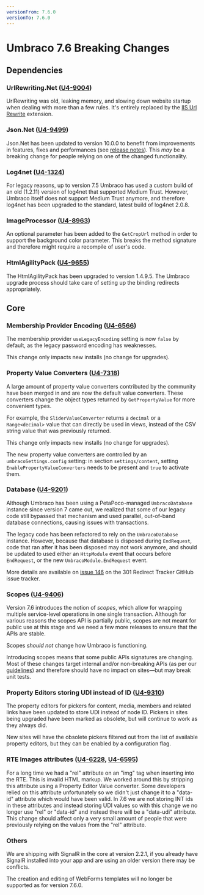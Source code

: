 ```yaml
---
versionFrom: 7.6.0
versionTo: 7.6.0
---
```


# Umbraco 7.6 Breaking Changes

## Dependencies

### UrlRewriting.Net ([U4-9004](https://issues.umbraco.org/issue/U4-9004))

UrlRewriting was old, leaking memory, and slowing down website startup when dealing with more than a few rules. It's entirely replaced by the [IIS Url Rewrite](https://www.iis.net/downloads/microsoft/url-rewrite) extension.

### Json.Net ([U4-9499](https://issues.umbraco.org/issue/U4-9499))

Json.Net has been updated to version 10.0.0 to benefit from improvements in features, fixes and performances (see [release notes](https://github.com/JamesNK/Newtonsoft.Json/releases)). This *may* be a breaking change for people relying on one of the changed functionality.

### Log4net ([U4-1324](https://issues.umbraco.org/issue/U4-1324))

For legacy reasons, up to version 7.5 Umbraco has used a custom build of an old (1.2.11) version of log4net that supported Medium Trust. However, Umbraco itself does not support Medium Trust anymore, and therefore log4net has been upgraded to the standard, latest build of log4net 2.0.8.

### ImageProcessor ([U4-8963](https://issues.umbraco.org/issue/U4-8963))

An optional parameter has been added to the `GetCropUrl` method in order to support the background color parameter. This breaks the method signature and therefore might require a recompile of user's code.

### HtmlAgilityPack ([U4-9655](https://issues.umbraco.org/issue/U4-9655))

The HtmlAgilityPack has been upgraded to version 1.4.9.5. The Umbraco upgrade process should take care of setting up the binding redirects appropriately.

## Core

### Membership Provider Encoding ([U4-6566](https://issues.umbraco.org/issue/U4-6566))

The membership provider `useLegacyEncoding` setting is now `false` by default, as the legacy password encoding has weaknesses.

This change only impacts new installs (no change for upgrades).

### Property Value Converters ([U4-7318](https://issues.umbraco.org/issue/U4-7318))

A large amount of property value converters contributed by the community have been merged in and are now the default value converters. These converters change the object types returned by `GetPropertyValue` for more convenient types.

For example, the `SliderValueConverter` returns a `decimal` or a `Range<decimal>` value that can directly be used in views, instead of the CSV string value that was previously returned.

This change only impacts new installs (no change for upgrades).

The new property value converters are controlled by an `umbracoSettings.config` setting: in section `settings/content`, setting `EnablePropertyValueConverters` needs to be present and `true` to activate them.

### Database ([U4-9201](https://issues.umbraco.org/issue/U4-9201))

Although Umbraco has been using a PetaPoco-managed `UmbracoDatabase` instance since version 7 came out, we realized that some of our legacy code still bypassed that mechanism and used parallel, out-of-band database connections, causing issues with transactions.

The legacy code has been refactored to rely on the `UmbracoDatabase` instance. However, because that database is disposed during `EndRequest`, code that ran after it has been disposed may not work anymore, and should be updated to used either an `HttpModule` event that occurs before `EndRequest`, or the new `UmbracoModule.EndRequest` event.

More details are available on [issue 146](https://github.com/kipusoep/UrlTracker/issues/146) on the 301 Redirect Tracker GitHub issue tracker.

### Scopes ([U4-9406](https://issues.umbraco.org/issue/U4-9406))

Version 7.6 introduces the notion of *scopes*, which allow for wrapping multiple service-level operations in one single transaction. Although for various reasons the scopes API is partially public, scopes are not meant for public use at this stage and we need a few more releases to ensure that the APIs are stable.

Scopes *should not* change how Umbraco is functioning.

Introducing scopes means that some public APIs signatures are changing. Most of these changes target internal and/or non-breaking APIs (as per our [guidelines](https://our.umbraco.com/Documentation/Development-Guidelines/breaking-changes)) and therefore should have no impact on sites&mdash;but may break unit tests.

### Property Editors storing UDI instead of ID ([U4-9310](https://issues.umbraco.org/issue/U4-9310))

The property editors for pickers for content, media, members and related links have been updated to store UDI instead of node ID. Pickers in sites being upgraded have been marked as obsolete, but will continue to work as they always did.

New sites will have the obsolete pickers filtered out from the list of available property editors, but they can be enabled by a configuration flag.

### RTE Images attributes ([U4-6228](https://issues.umbraco.org/issue/U4-6228), [U4-6595](http://issues.umbraco.org/issue/U4-6595))

For a long time we had a "rel" attribute on an "img" tag when inserting into the RTE. This is invalid HTML markup. We worked around this by stripping this attribute using a Property Editor Value converter. Some developers relied on this attribute unfortunately so we didn't just change it to a "data-id" attribute which would have been valid. In 7.6 we are not storing INT ids in these attributes and instead storing UDI values so with this change we no longer use "rel" or "data-id" and instead there will be a "data-udi" attribute. This change should affect only a very small amount of people that were previously relying on the values from the "rel" attribute.

### Others

We are shipping with SignalR in the core at version 2.2.1, if you already have SignalR installed into your app and are using an older version there may be conflicts.

The creation and editing of WebForms templates will no longer be supported as for version 7.6.0.
